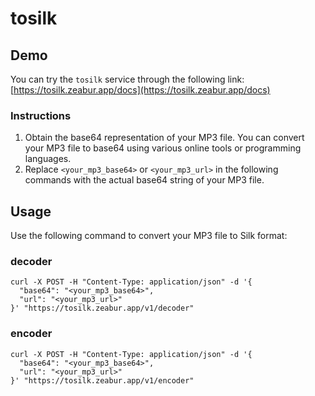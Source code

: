 # tosilk

## Demo

You can try the `tosilk` service through the following link:
[https://tosilk.zeabur.app/docs](https://tosilk.zeabur.app/docs)


 
### Instructions
1. Obtain the base64 representation of your MP3 file. You can convert your MP3 file to base64 using various online tools or programming languages.
2. Replace `<your_mp3_base64>` or `<your_mp3_url>`  in the following commands with the actual base64 string of your MP3 file.

## Usage
Use the following command to convert your MP3 file to Silk format:

### decoder
```shell
curl -X POST -H "Content-Type: application/json" -d '{
  "base64": "<your_mp3_base64>",
  "url": "<your_mp3_url>"
}' "https://tosilk.zeabur.app/v1/decoder"
```

### encoder
```shell
curl -X POST -H "Content-Type: application/json" -d '{
  "base64": "<your_mp3_base64>",
  "url": "<your_mp3_url>"
}' "https://tosilk.zeabur.app/v1/encoder"
```